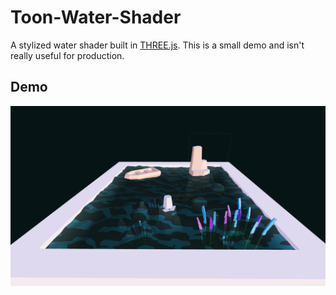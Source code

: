 # Toon-Water-Shader

A stylized water shader built in [THREE.js](https://threejs.org/). This is a small demo and isn't really useful for production.

## Demo

[![demo link](screenshots/demo.png)](https://toon-water-shader.vercel.app/)
